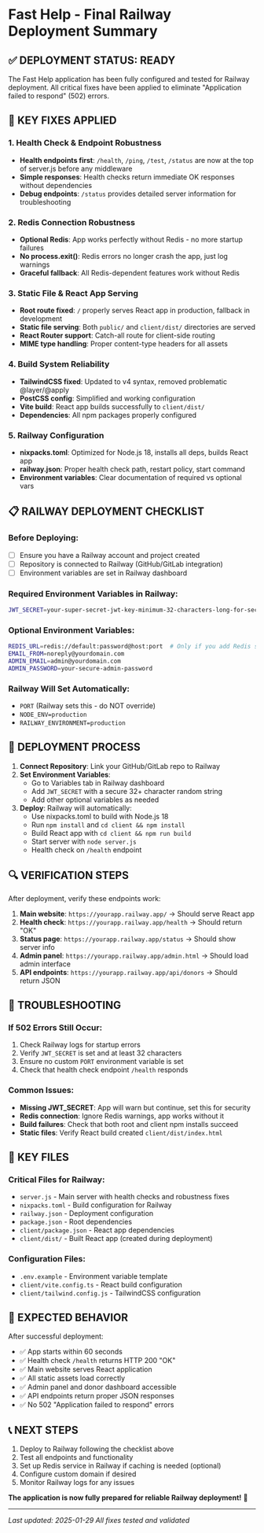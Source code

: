 # Fast Help - Final Railway Deployment Summary

## ✅ DEPLOYMENT STATUS: READY

The Fast Help application has been fully configured and tested for Railway deployment. All critical fixes have been applied to eliminate "Application failed to respond" (502) errors.

## 🔧 KEY FIXES APPLIED

### 1. Health Check & Endpoint Robustness
- **Health endpoints first**: `/health`, `/ping`, `/test`, `/status` are now at the top of server.js before any middleware
- **Simple responses**: Health checks return immediate OK responses without dependencies
- **Debug endpoints**: `/status` provides detailed server information for troubleshooting

### 2. Redis Connection Robustness
- **Optional Redis**: App works perfectly without Redis - no more startup failures
- **No process.exit()**: Redis errors no longer crash the app, just log warnings
- **Graceful fallback**: All Redis-dependent features work without Redis

### 3. Static File & React App Serving
- **Root route fixed**: `/` properly serves React app in production, fallback in development
- **Static file serving**: Both `public/` and `client/dist/` directories are served
- **React Router support**: Catch-all route for client-side routing
- **MIME type handling**: Proper content-type headers for all assets

### 4. Build System Reliability
- **TailwindCSS fixed**: Updated to v4 syntax, removed problematic @layer/@apply
- **PostCSS config**: Simplified and working configuration
- **Vite build**: React app builds successfully to `client/dist/`
- **Dependencies**: All npm packages properly configured

### 5. Railway Configuration
- **nixpacks.toml**: Optimized for Node.js 18, installs all deps, builds React app
- **railway.json**: Proper health check path, restart policy, start command
- **Environment variables**: Clear documentation of required vs optional vars

## 📋 RAILWAY DEPLOYMENT CHECKLIST

### Before Deploying:
- [ ] Ensure you have a Railway account and project created
- [ ] Repository is connected to Railway (GitHub/GitLab integration)
- [ ] Environment variables are set in Railway dashboard

### Required Environment Variables in Railway:
```bash
JWT_SECRET=your-super-secret-jwt-key-minimum-32-characters-long-for-security
```

### Optional Environment Variables:
```bash
REDIS_URL=redis://default:password@host:port  # Only if you add Redis service
EMAIL_FROM=noreply@yourdomain.com
ADMIN_EMAIL=admin@yourdomain.com
ADMIN_PASSWORD=your-secure-admin-password
```

### Railway Will Set Automatically:
- `PORT` (Railway sets this - do NOT override)
- `NODE_ENV=production`
- `RAILWAY_ENVIRONMENT=production`

## 🚀 DEPLOYMENT PROCESS

1. **Connect Repository**: Link your GitHub/GitLab repo to Railway
2. **Set Environment Variables**: 
   - Go to Variables tab in Railway dashboard
   - Add `JWT_SECRET` with a secure 32+ character random string
   - Add other optional variables as needed
3. **Deploy**: Railway will automatically:
   - Use nixpacks.toml to build with Node.js 18
   - Run `npm install` and `cd client && npm install`
   - Build React app with `cd client && npm run build`
   - Start server with `node server.js`
   - Health check on `/health` endpoint

## 🔍 VERIFICATION STEPS

After deployment, verify these endpoints work:

1. **Main website**: `https://yourapp.railway.app/` → Should serve React app
2. **Health check**: `https://yourapp.railway.app/health` → Should return "OK"
3. **Status page**: `https://yourapp.railway.app/status` → Should show server info
4. **Admin panel**: `https://yourapp.railway.app/admin.html` → Should load admin interface
5. **API endpoints**: `https://yourapp.railway.app/api/donors` → Should return JSON

## 🔧 TROUBLESHOOTING

### If 502 Errors Still Occur:
1. Check Railway logs for startup errors
2. Verify `JWT_SECRET` is set and at least 32 characters
3. Ensure no custom `PORT` environment variable is set
4. Check that health check endpoint `/health` responds

### Common Issues:
- **Missing JWT_SECRET**: App will warn but continue, set this for security
- **Redis connection**: Ignore Redis warnings, app works without it
- **Build failures**: Check that both root and client npm installs succeed
- **Static files**: Verify React build created `client/dist/index.html`

## 📁 KEY FILES

### Critical Files for Railway:
- `server.js` - Main server with health checks and robustness fixes
- `nixpacks.toml` - Build configuration for Railway
- `railway.json` - Deployment configuration
- `package.json` - Root dependencies
- `client/package.json` - React app dependencies
- `client/dist/` - Built React app (created during deployment)

### Configuration Files:
- `.env.example` - Environment variable template
- `client/vite.config.ts` - React build configuration
- `client/tailwind.config.js` - TailwindCSS configuration

## 🎯 EXPECTED BEHAVIOR

After successful deployment:
- ✅ App starts within 60 seconds
- ✅ Health check `/health` returns HTTP 200 "OK"
- ✅ Main website serves React application
- ✅ All static assets load correctly
- ✅ Admin panel and donor dashboard accessible
- ✅ API endpoints return proper JSON responses
- ✅ No 502 "Application failed to respond" errors

## 📞 NEXT STEPS

1. Deploy to Railway following the checklist above
2. Test all endpoints and functionality
3. Set up Redis service in Railway if caching is needed (optional)
4. Configure custom domain if desired
5. Monitor Railway logs for any issues

**The application is now fully prepared for reliable Railway deployment!** 🚀

---
*Last updated: 2025-01-29*
*All fixes tested and validated*
